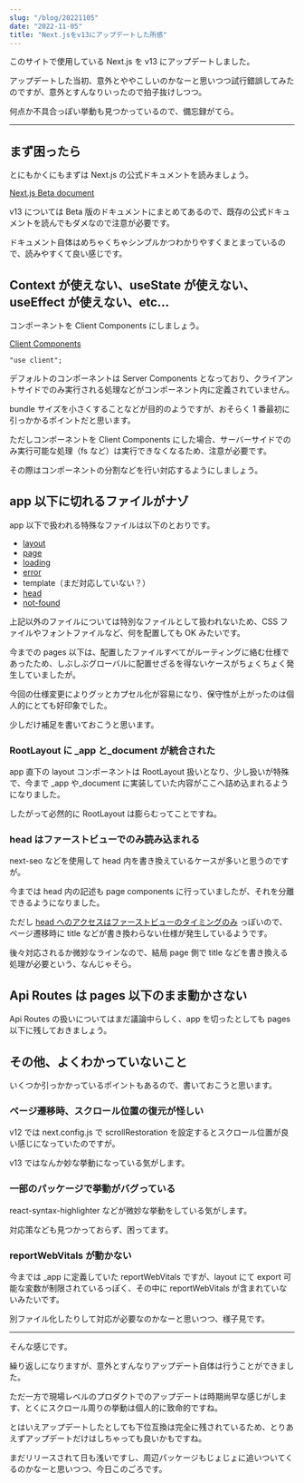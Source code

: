 ```yaml
---
slug: "/blog/20221105"
date: "2022-11-05"
title: "Next.jsをv13にアップデートした所感"
---
```


このサイトで使用している Next.js を v13 にアップデートしました。

アップデートした当初、意外とややこしいのかなーと思いつつ試行錯誤してみたのですが、意外とすんなりいったので拍子抜けしつつ。

何点か不具合っぽい挙動も見つかっているので、備忘録がてら。

---

## まず困ったら

とにもかくにもまずは Next.js の公式ドキュメントを読みましょう。

[Next.js Beta document](https://beta.nextjs.org/docs#)

v13 については Beta 版のドキュメントにまとめてあるので、既存の公式ドキュメントを読んでもダメなので注意が必要です。

ドキュメント自体はめちゃくちゃシンプルかつわかりやすくまとまっているので、読みやすくて良い感じです。

## Context が使えない、useState が使えない、useEffect が使えない、etc…

コンポーネントを Client Components にしましょう。

[Client Components](https://beta.nextjs.org/docs/rendering/server-and-client-components#client-components)

```tsx
"use client";
```

デフォルトのコンポーネントは Server Components となっており、クライアントサイドでのみ実行される処理などがコンポーネント内に定義されていません。

bundle サイズを小さくすることなどが目的のようですが、おそらく 1 番最初に引っかかるポイントだと思います。

ただしコンポーネントを Client Components にした場合、サーバーサイドでのみ実行可能な処理（fs など）は実行できなくなるため、注意が必要です。

その際はコンポーネントの分割などを行い対応するようにしましょう。

## app 以下に切れるファイルがナゾ

app 以下で扱われる特殊なファイルは以下のとおりです。

- [layout](https://beta.nextjs.org/docs/api-reference/file-conventions/layout)
- [page](https://beta.nextjs.org/docs/api-reference/file-conventions/page)
- [loading](https://beta.nextjs.org/docs/api-reference/file-conventions/loading)
- [error](https://beta.nextjs.org/docs/api-reference/file-conventions/error)
- template（まだ対応していない？）
- [head](https://beta.nextjs.org/docs/api-reference/file-conventions/head)
- [not-found](https://beta.nextjs.org/docs/api-reference/file-conventions/not-found)

上記以外のファイルについては特別なファイルとして扱われないため、CSS ファイルやフォントファイルなど、何を配置しても OK みたいです。

今までの pages 以下は、配置したファイルすべてがルーティングに絡む仕様であったため、しぶしぶグローバルに配置せざるを得ないケースがちょくちょく発生していましたが。

今回の仕様変更によりグッとカプセル化が容易になり、保守性が上がったのは個人的にとても好印象でした。

少しだけ補足を書いておこうと思います。

### RootLayout に \_app と\_document が統合された

app 直下の layout コンポーネントは RootLayout 扱いとなり、少し扱いが特殊で、今まで \_app や\_document に実装していた内容がここへ詰め込まれるようになりました。

したがって必然的に RootLayout は膨らむってことですね。

### head はファーストビューでのみ読み込まれる

next-seo などを使用して head 内を書き換えているケースが多いと思うのですが。

今までは head 内の記述も page components に行っていましたが、それを分離できるようになりました。

ただし [head へのアクセスはファーストビューのタイミングのみ](https://beta.nextjs.org/docs/api-reference/file-conventions/head#) っぽいので、ページ遷移時に title などが書き換わらない仕様が発生しているようです。

後々対応されるか微妙なラインなので、結局 page 側で title などを書き換える処理が必要という、なんじゃそら。

## Api Routes は pages 以下のまま動かさない

Api Routes の扱いについてはまだ議論中らしく、app を切ったとしても pages 以下に残しておきましょう。

## その他、よくわかっていないこと

いくつか引っかかっているポイントもあるので、書いておこうと思います。

### ページ遷移時、スクロール位置の復元が怪しい

v12 では next.config.js で scrollRestoration を設定するとスクロール位置が良い感じになっていたのですが。

v13 ではなんか妙な挙動になっている気がします。

### 一部のパッケージで挙動がバグっている

react-syntax-highlighter などが微妙な挙動をしている気がします。

対応策なども見つかっておらず、困ってます。

### reportWebVitals が動かない

今までは \_app に定義していた reportWebVitals ですが、layout にて export 可能な変数が制限されているっぽく、その中に reportWebVitals が含まれていないみたいです。

別ファイル化したりして対応が必要なのかなーと思いつつ、様子見です。

---

そんな感じです。

繰り返しになりますが、意外とすんなりアップデート自体は行うことができました。

ただ一方で現場レベルのプロダクトでのアップデートは時期尚早な感じがします、とくにスクロール周りの挙動は個人的に致命的ですね。

とはいえアップデートしたとしても下位互換は完全に残されているため、とりあえずアップデートだけはしちゃっても良いかもですね。

まだリリースされて日も浅いですし、周辺パッケージもじょじょに追いついてくるのかなーと思いつつ、今日このごろです。
